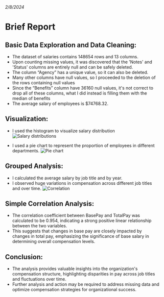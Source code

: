 *2/8/2024*

# Brief Report

## Basic Data Exploration and Data Cleaning:
* The dataset of salaries contains 148654 rows and 13 columns.
* Upon counting missing values, it was discovered that the 'Notes' and 'Status' columns are entirely null and can be safely deleted.
* The column “Agency” has a unique value, so it can also be deleted.
* Many other columns have null values, so I proceeded to the deletion of the rows containing null values
* Since the “Benefits” column have 36160 null values, it's not correct to drop all of these columns, what I did instead is filling them with the median of benefits
* The average salary of employees is $74768.32.

## Visualization:
* I used the histogram to visualize salary distribution
![Salary distributions](https://github.com/Malak-Kanaan/ShAI/assets/58569038/1542ba48-1f05-4169-ac5d-7b44aff91c8f)

* I used a pie chart to represent the proportion of employees in different departments.
![Pie chart](https://github.com/Malak-Kanaan/ShAI/assets/58569038/0b7033e8-ffab-4aee-8d48-1d2d4d3d48a6)


## Grouped Analysis:
* I calculated the average salary by job title and by year.
* I observed huge variations in compensation across different job titles and over time.
![Correlation](https://github.com/Malak-Kanaan/ShAI/assets/58569038/6cb9a01f-1747-49f4-914c-caa050de5138)

## Simple Correlation Analysis:
* The correlation coefficient between BasePay and TotalPay was calculated to be 0.954, indicating a strong positive linear relationship between the two variables.
* This suggests that changes in base pay are closely impacted by changes in total pay, emphasizing the significance of base salary in determining overall compensation levels.

## Conclusion:
* The analysis provides valuable insights into the organization's compensation structure, highlighting disparities in pay across job titles and fluctuations over time.
* Further analysis and action may be required to address missing data and optimize compensation strategies for organizational success.
